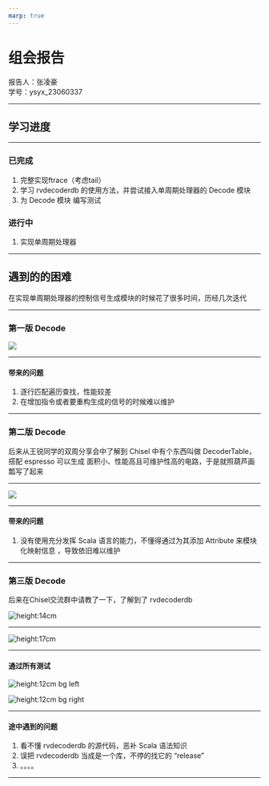 ```yaml
---
marp: true
---
```

  
# 组会报告  
  
报告人：张凌豪  
学号：ysyx_23060337  

---  

## 学习进度  

---  

### 已完成  

1. 完整实现ftrace（考虑tail） 
2. 学习 rvdecoderdb 的使用方法，并尝试接入单周期处理器的 Decode 模块  
3. 为 Decode 模块 编写测试   

### 进行中  

1. 实现单周期处理器

---  

## 遇到的的困难  

在实现单周期处理器的控制信号生成模块的时候花了很多时间，历经几次迭代  

---  

### 第一版 Decode  

![](../imgs/Decode_01.png)  

---  

#### 带来的问题  

1. 逐行匹配遍历查找，性能较差  
2. 在增加指令或者要重构生成的信号的时候难以维护  

---  

### 第二版 Decode  

后来从王锐同学的双周分享会中了解到 Chisel 中有个东西叫做 DecoderTable，搭配 espresso 可以生成 面积小、性能高且可维护性高的电路，于是就照葫芦画瓢写了起来    

---  

![](../imgs/Decode_02.png)  

---  

#### 带来的问题  

1. 没有使用充分发挥 Scala 语言的能力，不懂得通过为其添加 Attribute 来模块化映射信息 ，导致依旧难以维护

---  

### 第三版 Decode  

后来在Chisel交流群中请教了一下，了解到了 rvdecoderdb  

![height:14cm](../imgs/touch_rvdecoderdb.png)  

---  

![height:17cm](../imgs/Decode_03.png)  

---  

#### 通过所有测试

![height:12cm bg left](../imgs/pass01.png)  

![height:12cm bg right](../imgs/pass02.png) 

---  

#### 途中遇到的问题  

1. 看不懂 rvdecoderdb 的源代码，恶补 Scala 语法知识  
2. 误把 rvdecoderdb 当成是一个库，不停的找它的 “release”  
3. 。。。。  

---  


